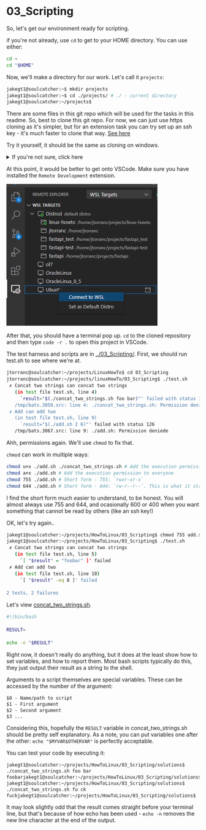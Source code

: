 # 03_Scripting

So, let's get our environment ready for scripting.

if you're not already, use `cd` to get to your HOME directory. You can use either:

```bash
cd ~
cd "$HOME"
```

Now, we'll make a directory for our work. Let's call it `projects`:

```bash
jakegt1@soulcatcher:~$ mkdir projects
jakegt1@soulcatcher:~$ cd ./projects/ # ./ - current directory
jakegt1@soulcatcher:~/projects$
```

There are some files in this git repo which will be used for the tasks in this readme. So, best to clone this git repo. For now, we can just use https cloning as it's simpler, but for an extension task you can try set up an ssh key - it's much faster to clone that way. [See here](https://docs.github.com/en/authentication/connecting-to-github-with-ssh/generating-a-new-ssh-key-and-adding-it-to-the-ssh-agent)

Try it yourself, it should be the same as cloning on windows.

<details>
  <summary>If you're not sure, click here</summary>
  ```
  git clone https://github.com/jakegt1/HowToLinux.git
  git clone git@github.com:jakegt1/HowToLinux.git
  ```
</details>

At this point, it would be better to get onto VSCode. Make sure you have installed the `Remote Development` extension.

![Vscode remote](./VScode.png)

After that, you should have a terminal pop up. `cd` to the cloned repository and then type `code -r .` to open this project in VSCode.

The test harness and scripts are in [../03_Scripting/](../03_Scripting). First, we should run test.sh to see where we're at.

```bash
jtorranc@soulcatcher:~/projects/LinuxHowTo$ cd 03_Scripting
jtorranc@soulcatcher:~/projects/linuxHowTo/03_Scripting$ ./test.sh
 ✗ Concat two strings can concat two strings
   (in test file test.sh, line 4)
     `result="$(./concat_two_strings.sh foo bar)"' failed with status 126
   /tmp/bats.3059.src: line 4: ./concat_two_strings.sh: Permission denied
 ✗ Add can add two
   (in test file test.sh, line 9)
     `result="$(./add.sh 2 6)"' failed with status 126
   /tmp/bats.3067.src: line 9: ./add.sh: Permission deniede
```

Ahh, permissions again. We'll use `chmod` to fix that.

`chmod` can work in multiple ways:

```bash
chmod u+x ./add.sh ./concat_two_strings.sh # Add the execution permission to the user (the owner)
chmod a+x ./add.sh # Add the execution permission to everyone
chmod 755 ./add.sh # Short form - 755: `rwxr-xr-x`
chmod 644 ./add.sh # Short form - 644: `rw-r--r--`. This is what it starts with.
```

I find the short form much easier to understand, to be honest. You will almost always use 755 and 644, and ocasionally 600 or 400 when you want something that cannot be read by others (like an ssh key!)

OK, let's try again..

```bash
jakegt1@soulcatcher:~/projects/HowToLinux/03_Scripting$ chmod 755 add.sh concat_two_strings.sh
jakegt1@soulcatcher:~/projects/HowToLinux/03_Scripting$ ./test.sh
 ✗ Concat two strings can concat two strings
   (in test file test.sh, line 5)
     `[ "$result" = "foobar" ]' failed
 ✗ Add can add two
   (in test file test.sh, line 10)
     `[ "$result" -eq 8 ]' failed

2 tests, 2 failures
```

Let's view [concat_two_strings.sh](../03_Scripting/concat_two_strings.sh).

```bash
#!/bin/bash

RESULT=

echo -n "$RESULT"
```

Right now, it doesn't really do anything, but it does at the least show how to set variables, and how to report them. Most bash scripts typically do this, they just output their result as a string to the shell.

Arguments to a script themselves are special variables. These can be accessed by the number of the argument:

```
$0 - Name/path to script
$1 - First argument
$2 - Second argument
$3 ...
```

Considering this, hopefully the `RESULT` variable in concat_two_strings.sh should be pretty self explanatory. As a note, you can put variables one after the other: `echo "$MYVAR$OTHERVAR"` is perfectly acceptable.

You can test your code by executing it:

```
jakegt1@soulcatcher:~/projects/HowToLinux/03_Scripting/solutions$ ./concat_two_strings.sh foo bar
foobarjakegt1@soulcatcher:~/projects/HowToLinux/03_Scripting/solutions$
jakegt1@soulcatcher:~/projects/HowToLinux/03_Scripting/solutions$ ./concat_two_strings.sh fu ck
fuckjakegt1@soulcatcher:~/projects/HowToLinux/03_Scripting/solutions$
```

It may look slightly odd that the result comes straight before your terminal line, but that's because of how echo has been used - `echo -n` removes the new line character at the end of the output.